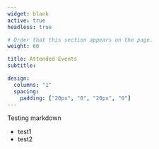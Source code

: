 ```yaml
---
widget: blank
active: true
headless: true

# Order that this section appears on the page.
weight: 60

title: Attended Events
subtitle:

design:
  columns: "1"
  spacing:
    padding: ["20px", "0", "20px", "0"]
---
```


Testing markdown
  
  * test1
  * test2
